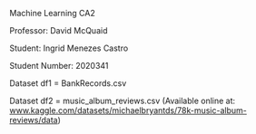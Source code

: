 Machine Learning CA2

Professor: David McQuaid

Student: Ingrid Menezes Castro

Student Number: 2020341


Dataset df1 = BankRecords.csv

Dataset df2 = music_album_reviews.csv (Available online at: www.kaggle.com/datasets/michaelbryantds/78k-music-album-reviews/data)




